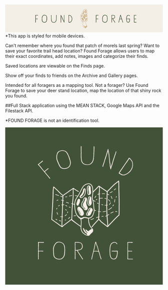 ![Found Forage Header](public/images/ff_header_v1.png)
\*This app is styled for mobile devices.


Can't remember where you found that patch of morels last spring? Want to save your favorite trail head location? Found Forage allows users to map their exact coordinates, add notes, images and categorize their finds.

Saved locations are viewable on the Finds page.

Show off your finds to friends on the Archive and Gallery pages.  

Intended for all foragers as a mapping tool. Not a forager? Use Found Forage to save your deer stand location, map the location of that shiny rock you found.       



##Full Stack application using the MEAN STACK, Google Maps API and the Filestack API.

\*FOUND FORAGE is not an identification tool.


![Found Forage Logo](public/images/ff_sidenav_final.png)
